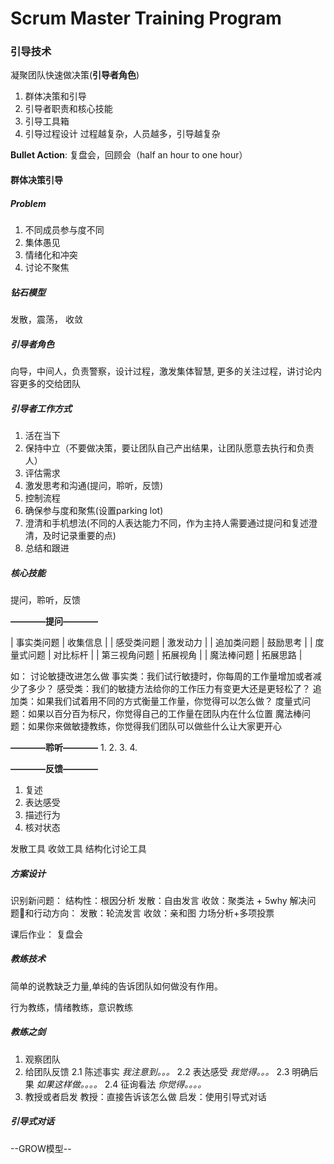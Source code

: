 # Scrum Master Training Program

### 引导技术

凝聚团队快速做决策(**引导者角色**)

1. 群体决策和引导
2. 引导者职责和核心技能
3. 引导工具箱
4. 引导过程设计
过程越复杂，人员越多，引导越复杂

**Bullet Action**: 复盘会，回顾会（half an hour to one hour）

#### 群体决策引导

##### Problem

1. 不同成员参与度不同
2. 集体愚见
3. 情绪化和冲突
4. 讨论不聚焦

##### 钻石模型

发散，震荡， 收敛

##### 引导者角色

向导，中间人，负责警察，设计过程，激发集体智慧, 更多的关注过程，讲讨论内容更多的交给团队

##### 引导者工作方式

1. 活在当下
2. 保持中立（不要做决策，要让团队自己产出结果，让团队愿意去执行和负责人）
3. 评估需求
4. 激发思考和沟通(提问，聆听，反馈)
5. 控制流程
6. 确保参与度和聚焦(设置parking lot)
7. 澄清和手机想法(不同的人表达能力不同，作为主持人需要通过提问和复述澄清，及时记录重要的点)
8. 总结和跟进

##### 核心技能

提问，聆听，反馈

**————提问————**

| 事实类问题          | 收集信息  |
| 感受类问题          | 激发动力  |
| 追加类问题          | 鼓励思考  |
| 度量式问题          | 对比标杆  |
| 第三视角问题         |  拓展视角 |
| 魔法棒问题          |  拓展思路  |

如： 讨论敏捷改进怎么做
事实类：我们试行敏捷时，你每周的工作量增加或者减少了多少？
感受类：我们的敏捷方法给你的工作压力有变更大还是更轻松了？
追加类：如果我们试着用不同的方式衡量工作量，你觉得可以怎么做？
度量式问题：如果以百分百为标尺，你觉得自己的工作量在团队内在什么位置
魔法棒问题：如果你来做敏捷教练，你觉得我们团队可以做些什么让大家更开心

**————聆听————**
1.
2.
3.
4.

**————反馈————**

1. 复述
2. 表达感受
3. 描述行为
4. 核对状态

发散工具
收敛工具
结构化讨论工具

##### 方案设计

 识别新问题： 结构性：根因分析 发散：自由发言 收敛：聚类法 + 5why
 解决问题和行动方向： 发散：轮流发言  收敛：亲和图 力场分析+多项投票

课后作业：
复盘会

##### 教练技术

简单的说教缺乏力量,单纯的告诉团队如何做没有作用。

行为教练，情绪教练，意识教练

##### 教练之剑

1. 观察团队
2. 给团队反馈
  2.1 陈述事实
   _我注意到。。。_
  2.2 表达感受
  _我觉得。。。_
  2.3 明确后果
  _如果这样做。。。。_
  2.4 征询看法
  _你觉得。。。。_
3. 教授或者启发
   教授：直接告诉该怎么做
   启发：使用引导式对话

##### 引导式对话

--GROW模型--

